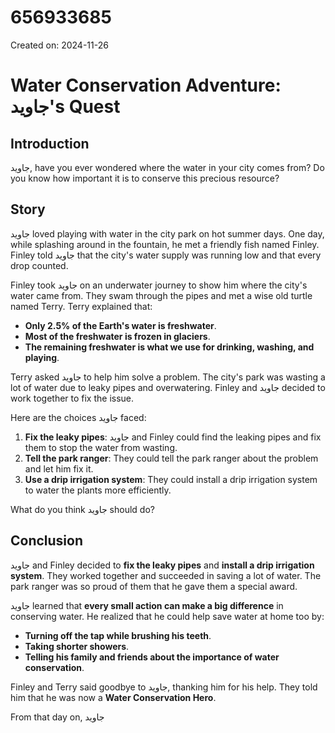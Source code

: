 # 656933685

Created on: 2024-11-26

**Water Conservation Adventure: جاوید's Quest**
=====================================================

**Introduction**
---------------

جاوید, have you ever wondered where the water in your city comes from? Do you know how important it is to conserve this precious resource?

**Story**
--------

جاوید loved playing with water in the city park on hot summer days. One day, while splashing around in the fountain, he met a friendly fish named Finley. Finley told جاوید that the city's water supply was running low and that every drop counted.

Finley took جاوید on an underwater journey to show him where the city's water came from. They swam through the pipes and met a wise old turtle named Terry. Terry explained that:

*   **Only 2.5% of the Earth's water is freshwater**.
*   **Most of the freshwater is frozen in glaciers**.
*   **The remaining freshwater is what we use for drinking, washing, and playing**.

Terry asked جاوید to help him solve a problem. The city's park was wasting a lot of water due to leaky pipes and overwatering. Finley and جاوید decided to work together to fix the issue.

Here are the choices جاوید faced:

1.  **Fix the leaky pipes**: جاوید and Finley could find the leaking pipes and fix them to stop the water from wasting.
2.  **Tell the park ranger**: They could tell the park ranger about the problem and let him fix it.
3.  **Use a drip irrigation system**: They could install a drip irrigation system to water the plants more efficiently.

What do you think جاوید should do?

**Conclusion**
----------

جاوید and Finley decided to **fix the leaky pipes** and **install a drip irrigation system**. They worked together and succeeded in saving a lot of water. The park ranger was so proud of them that he gave them a special award.

جاوید learned that **every small action can make a big difference** in conserving water. He realized that he could help save water at home too by:

*   **Turning off the tap while brushing his teeth**.
*   **Taking shorter showers**.
*   **Telling his family and friends about the importance of water conservation**.

Finley and Terry said goodbye to جاوید, thanking him for his help. They told him that he was now a **Water Conservation Hero**.

From that day on, جاوید